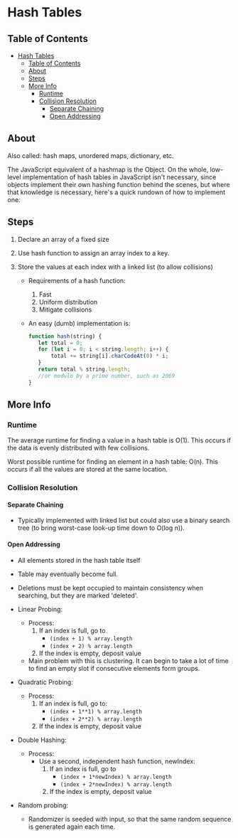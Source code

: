 # Hash Tables

## Table of Contents

- [Hash Tables](#hash-tables)
  - [Table of Contents](#table-of-contents)
  - [About](#about)
  - [Steps](#steps)
  - [More Info](#more-info)
    - [Runtime](#runtime)
    - [Collision Resolution](#collision-resolution)
      - [Separate Chaining](#separate-chaining)
      - [Open Addressing](#open-addressing)

## About

Also called: hash maps, unordered maps, dictionary, etc.

The JavaScript equivalent of a hashmap is the Object. On the whole, low-level
implementation of hash tables in JavaScript isn't necessary, since objects
implement their own hashing function behind the scenes, but where that knowledge
is necessary, here's a quick rundown of how to implement one:

## Steps

1. Declare an array of a fixed size
2. Use hash function to assign an array index to a key.
3. Store the values at each index with a linked list (to allow collisions)

   - Requirements of a hash function:

     1. Fast
     2. Uniform distribution
     3. Mitigate collisions

   - An easy (dumb) implementation is:
     ```js
     function hash(string) {
     	let total = 0;
     	for (let i = 0; i < string.length; i++) {
     		total += string[i].charCodeAt(0) * i;
     	}
     	return total % string.length;
     	//or modulo by a prime number, such as 2069
     }
     ```

## More Info

### Runtime

The average runtime for finding a value in a hash table is O(1). This occurs if
the data is evenly distributed with few collisions.

Worst possible runtime for finding an element in a hash table: O(n). This occurs
if all the values are stored at the same location.

### Collision Resolution

#### Separate Chaining

- Typically implemented with linked list but could also use a binary search tree
  (to bring worst-case look-up time down to O(log n)).

#### Open Addressing

- All elements stored in the hash table itself
- Table may eventually become full.
- Deletions must be kept occupied to maintain consistency when searching, but
  they are marked 'deleted'.

- Linear Probing:
  - Process:
    1. If an index is full, go to
       - `(index + 1) % array.length`
       - `(index + 2) % array.length`
    2. If the index is empty, deposit value
  - Main problem with this is clustering. It can begin to take a lot of time to
    find an empty slot if consecutive elements form groups.
- Quadratic Probing:
  - Process:
    1. If an index is full, go to:
       - `(index + 1**1) % array.length`
       - `(index + 2**2) % array.length`
    1. If the index is empty, deposit value
- Double Hashing:
  - Process:
    - Use a second, independent hash function, newIndex:
      1. If an index is full, go to
         - `(index + 1*newIndex) % array.length`
         - `(index + 2*newIndex) % array.length`
      2. If the index is empty, deposit value
- Random probing:
  - Randomizer is seeded with input, so that the same random sequence is
    generated again each time.
